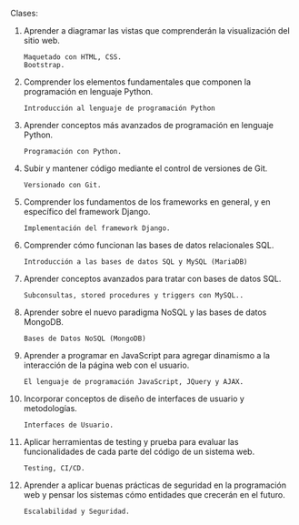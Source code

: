 Clases:

1. Aprender a diagramar las vistas que comprenderán la
visualización del sitio web.
    ```
    Maquetado con HTML, CSS.
    Bootstrap.
    ```
1. Comprender los elementos fundamentales que
componen la programación en lenguaje Python.
    ```
    Introducción al lenguaje de programación Python
    ```
1. Aprender conceptos más avanzados de programación en
lenguaje Python. 
    ```
    Programación con Python.
    ```
1. Subir y mantener código mediante el control de versiones
de Git.
    ```
    Versionado con Git.
    ```
1. Comprender los fundamentos de los frameworks en
general, y en específico del framework Django.
    ```
    Implementación del framework Django.
    ```
1. Comprender cómo funcionan las bases de datos
relacionales SQL.
    ```
    Introducción a las bases de datos SQL y MySQL (MariaDB)
    ```
1. Aprender conceptos avanzados para tratar con bases de
datos SQL.
    ```
    Subconsultas, stored procedures y triggers con MySQL..
    ```
1. Aprender sobre el nuevo paradigma NoSQL y las bases
de datos MongoDB.
    ```
    Bases de Datos NoSQL (MongoDB)
    ```
1. Aprender a programar en JavaScript para agregar
dinamismo a la interacción de la página web con el
usuario.
    ```
    El lenguaje de programación JavaScript, JQuery y AJAX.
    ```
1. Incorporar conceptos de diseño de interfaces de usuario
y metodologías.
    ```
    Interfaces de Usuario.
    ```
1. Aplicar herramientas de testing y prueba para evaluar las
funcionalidades de cada parte del código de un sistema
web.
    ```
    Testing, CI/CD.
    ```
1. Aprender a aplicar buenas prácticas de seguridad en la
programación web y pensar los sistemas cómo entidades
que crecerán en el futuro.
    ```
    Escalabilidad y Seguridad.
    ```